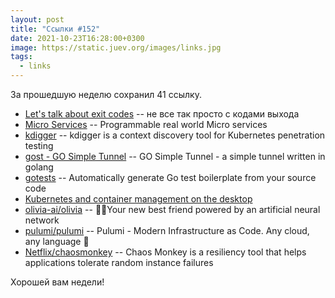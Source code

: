 ```yaml
---
layout: post
title: "Ссылки #152"
date: 2021-10-23T16:28:00+0300
image: https://static.juev.org/images/links.jpg
tags:
  - links
---
```

За прошедшую неделю сохранил 41 ссылку.

* [Let's talk about exit codes](https://www.jntrnr.com/exit-codes/) -- не все так просто с кодами выхода
* [Micro Services](https://github.com/micro/services) -- Programmable real world Micro services
* [kdigger](https://github.com/quarkslab/kdigger) -- kdigger is a context discovery tool for Kubernetes penetration testing
* [gost - GO Simple Tunnel](https://github.com/ginuerzh/gost) -- GO Simple Tunnel - a simple tunnel written in golang
* [gotests](https://github.com/cweill/gotests) -- Automatically generate Go test boilerplate from your source code
* [Kubernetes and container management on the desktop](https://rancherdesktop.io/)
* [olivia-ai/olivia](https://github.com/olivia-ai/olivia) -- 💁‍♀️Your new best friend powered by an artificial neural network
* [pulumi/pulumi](https://github.com/pulumi/pulumi) -- Pulumi - Modern Infrastructure as Code. Any cloud, any language 🚀
* [Netflix/chaosmonkey](https://github.com/Netflix/chaosmonkey) -- Chaos Monkey is a resiliency tool that helps applications tolerate random instance failures

Хорошей вам недели!
